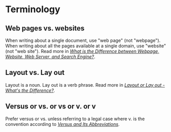# Terminology

## Web pages vs. websites

When writing about a single document, use "web page" (not "webpage"). When writing about all the pages available at a single domain, use "website" (not "web site"). Read more in [*What is the Difference between Webpage, Website, Web Server, and Search Engine?*](https://developer.mozilla.org/en-US/docs/Learn/Common_questions/Pages_sites_servers_and_search_engines).

## Layout vs. Lay out

Layout is a noun. Lay out is a verb phrase. Read more in [*Layout or Lay out - What's the Difference?*](https://writingexplained.org/layout-or-lay-out-difference).

## Versus or vs. or vs or v. or v

Prefer versus or vs. unless referring to a legal case where v. is the convention according to [*Versus and Its Abbreviations*](https://www.dailywritingtips.com/versus-and-its-abbreviations).